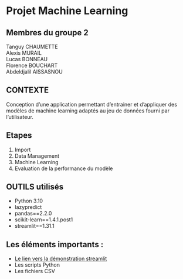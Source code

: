 # Projet Machine Learning
## Membres du groupe 2
Tanguy CHAUMETTE  
Alexis MURAIL  
Lucas BONNEAU  
Florence BOUCHART  
Abdeldjalil AISSASNOU  

## CONTEXTE
Conception d’une application permettant d’entrainer et d’appliquer des modèles de machine learning adaptés au jeu de données fourni par l’utilisateur.

## Etapes
1. Import
2. Data Management
3. Machine Learning
4. Evaluation de la performance du modèle

## OUTILS utilisés
- Python 3.10
- lazypredict
- pandas==2.2.0
- scikit-learn==1.4.1.post1
- streamlit==1.31.1

## Les éléments importants :
- [Le lien vers la démonstration streamlit](https://fatalml.streamlit.app)
- Les scripts Python
- Les fichiers CSV
